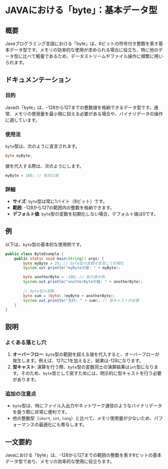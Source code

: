 <!--
Meta Description: # JAVAにおける「byte」：基本データ型 ## 概要 Javaプログラミング言語における「byte」は、8ビットの符号付き整数を表す基本データ型です。メモリの効率的な使用が求められる場合に役立ち、特に他のデータ型に比べて軽量であるため、データストリームやファイル操作に頻繁に用いられます。 ##...
Meta Keywords: byte, mybyte, java, system, out
-->

# JAVAにおける「byte」：基本データ型

## 概要
Javaプログラミング言語における「byte」は、8ビットの符号付き整数を表す基本データ型です。メモリの効率的な使用が求められる場合に役立ち、特に他のデータ型に比べて軽量であるため、データストリームやファイル操作に頻繁に用いられます。

## ドキュメンテーション
### 目的
Javaの「byte」は、-128から127までの整数値を格納できるデータ型です。通常、メモリの使用量を最小限に抑える必要がある場合や、バイナリデータの操作に適しています。

### 使用法
`byte`型は、次のように宣言されます。
```java
byte myByte;
```
値を代入する際は、次のようにします。
```java
myByte = 100; // 有効な値
```

### 詳細
- **サイズ**: `byte`型は常に1バイト（8ビット）です。
- **範囲**: -128から127の範囲内の整数を格納できます。
- **デフォルト値**: `byte`型の変数を初期化しない場合、デフォルト値は0です。

## 例
以下は、`byte`型の基本的な使用例です。

```java
public class ByteExample {
    public static void main(String[] args) {
        byte myByte = 25; // byte型の変数を宣言して初期化
        System.out.println("myByteの値: " + myByte);

        byte anotherByte = -100; // 負の値の例
        System.out.println("anotherByteの値: " + anotherByte);
        
        // byte型の演算
        byte sum = (byte) (myByte + anotherByte);
        System.out.println("合計: " + sum); // 型キャストが必要
    }
}
```

## 説明
### よくある落とし穴
1. **オーバーフロー**: `byte`型の範囲を超える値を代入すると、オーバーフローが発生します。例えば、127に1を加えると、結果は-128になります。
2. **型キャスト**: 演算を行う際、`byte`型の変数同士の演算結果は`int`型になります。そのため、`byte`型として戻すためには、明示的に型キャストを行う必要があります。

### 追加の注意点
- `byte`型は、特にファイル入出力やネットワーク通信のようなバイナリデータを扱う際に非常に便利です。
- 他の整数型（`short`, `int`, `long`）と比べて、メモリ使用量が少ないため、パフォーマンスの最適化にも寄与します。

## 一文要約
Javaにおける「byte」は、-128から127までの範囲の整数を表す8ビットの基本データ型であり、メモリの効率的な使用に役立ちます。
